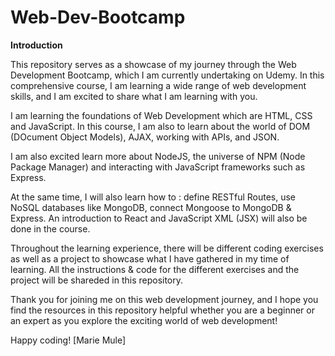 # Web-Dev-Bootcamp

**Introduction**

This repository serves as a showcase of my journey through the Web Development Bootcamp, which I am currently undertaking on Udemy. In this comprehensive course, I am learning a wide range of web development skills, and I am excited to share what I am learning with you.

I am learning the foundations of Web Development which are HTML, CSS and JavaScript. In this course, I am also to learn about the world of DOM (DOcument Object Models), AJAX, working with APIs,  and JSON.

I am also excited learn more about NodeJS, the universe of NPM (Node Package Manager) and interacting with JavaScript frameworks such as Express. 

At the same time, I will also learn how to : define RESTful Routes, use NoSQL databases like MongoDB, connect Mongoose to MongoDB & Express. An introduction to React and JavaScript XML (JSX) will also be done in the course. 

Throughout the learning experience, there will be different coding exercises as well as a project to showcase what I have gathered in my time of learning. All the instructions & code for the different exercises and the project will be shareded in this repository. 

Thank you for joining me on this web development journey, and I hope you find the resources in this repository helpful whether you are a beginner or an expert as you explore the exciting world of web development!

Happy coding!
[Marie Mule]